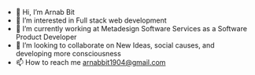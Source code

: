 - 👋 Hi, I’m Arnab Bit
- 👀 I’m interested in Full stack web development
- 🌱 I’m currently working at Metadesign Software Services as a Software Product Developer
- 💞️ I’m looking to collaborate on New Ideas, social causes, and developing more consciousness
- 📫 How to reach me arnabbit1904@gmail.com

<!---
BenzterBit/BenzterBit is a ✨ special ✨ repository because its `README.md` (this file) appears on your GitHub profile.
You can click the Preview link to take a look at your changes.
--->
